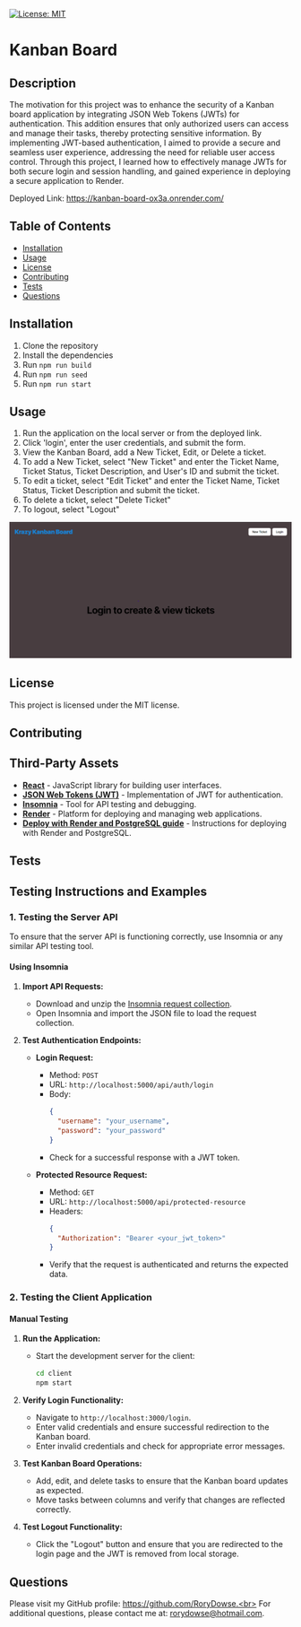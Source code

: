 [![License: MIT](https://img.shields.io/badge/License-MIT-yellow.svg)](https://opensource.org/licenses/MIT)

# Kanban Board

## Description

The motivation for this project was to enhance the security of a Kanban board application by integrating JSON Web Tokens (JWTs) for authentication. This addition ensures that only authorized users can access and manage their tasks, thereby protecting sensitive information. By implementing JWT-based authentication, I aimed to provide a secure and seamless user experience, addressing the need for reliable user access control. Through this project, I learned how to effectively manage JWTs for both secure login and session handling, and gained experience in deploying a secure application to Render.

Deployed Link: https://kanban-board-ox3a.onrender.com/

## Table of Contents

- [Installation](#installation)
- [Usage](#usage)
- [License](#license)
- [Contributing](#contributing)
- [Tests](#tests)
- [Questions](#questions)

## Installation

1. Clone the repository
2. Install the dependencies
3. Run `npm run build`
4. Run `npm run seed`
5. Run `npm run start`

## Usage

1. Run the application on the local server or from the deployed link.
2. Click 'login', enter the user credentials, and submit the form.
3. View the Kanban Board, add a New Ticket, Edit, or Delete a ticket.
4. To add a New Ticket, select "New Ticket" and enter the Ticket Name, Ticket Status, Ticket Description, and User's ID and submit the ticket.
5. To edit a ticket, select "Edit Ticket" and enter the Ticket Name, Ticket Status, Ticket Description and submit the ticket.
6. To delete a ticket, select "Delete Ticket"
7. To logout, select "Logout"

![Screenshot](assets/images/screenshot.png)

## License

This project is licensed under the MIT license.

## Contributing

## Third-Party Assets

- **[React](https://github.com/facebook/react)** - JavaScript library for building user interfaces.
- **[JSON Web Tokens (JWT)](https://github.com/auth0/node-jsonwebtoken)** - Implementation of JWT for authentication.
- **[Insomnia](https://github.com/Kong/insomnia)** - Tool for API testing and debugging.
- **[Render](https://github.com/render)** - Platform for deploying and managing web applications.
- **[Deploy with Render and PostgreSQL guide](https://coding-boot-camp.github.io/full-stack/render/deploy-with-render-and-postgresql)** - Instructions for deploying with Render and PostgreSQL.

## Tests

## Testing Instructions and Examples

### 1. **Testing the Server API**

To ensure that the server API is functioning correctly, use Insomnia or any similar API testing tool.

#### Using Insomnia

1. **Import API Requests:**

   - Download and unzip the [Insomnia request collection](https://static.bc-edx.com/coding/software-dev/14-Full-Stack-React/assets/Insomnia_M14_Challenge.zip).
   - Open Insomnia and import the JSON file to load the request collection.

2. **Test Authentication Endpoints:**

   - **Login Request:**

     - Method: `POST`
     - URL: `http://localhost:5000/api/auth/login`
     - Body:
       ```json
       {
         "username": "your_username",
         "password": "your_password"
       }
       ```
     - Check for a successful response with a JWT token.

   - **Protected Resource Request:**
     - Method: `GET`
     - URL: `http://localhost:5000/api/protected-resource`
     - Headers:
       ```json
       {
         "Authorization": "Bearer <your_jwt_token>"
       }
       ```
     - Verify that the request is authenticated and returns the expected data.

### 2. **Testing the Client Application**

#### Manual Testing

1. **Run the Application:**

   - Start the development server for the client:
     ```bash
     cd client
     npm start
     ```

2. **Verify Login Functionality:**

   - Navigate to `http://localhost:3000/login`.
   - Enter valid credentials and ensure successful redirection to the Kanban board.
   - Enter invalid credentials and check for appropriate error messages.

3. **Test Kanban Board Operations:**

   - Add, edit, and delete tasks to ensure that the Kanban board updates as expected.
   - Move tasks between columns and verify that changes are reflected correctly.

4. **Test Logout Functionality:**
   - Click the "Logout" button and ensure that you are redirected to the login page and the JWT is removed from local storage.

## Questions

Please visit my GitHub profile: https://github.com/RoryDowse.<br>
For additional questions, please contact me at: rorydowse@hotmail.com.
